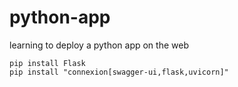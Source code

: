 # python-app


learning to deploy a python app on the web

```console
pip install Flask
pip install "connexion[swagger-ui,flask,uvicorn]"
```